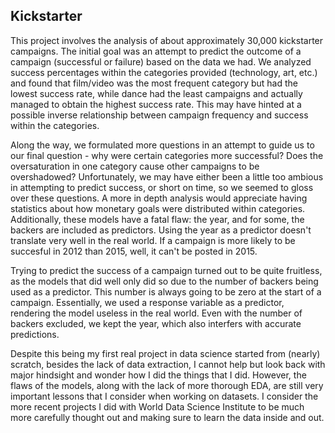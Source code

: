 ## Kickstarter
This project involves the analysis of about approximately 30,000 kickstarter campaigns. The initial goal was an attempt to predict the outcome of a campaign (successful or failure) based on the data we had. We analyzed success percentages within the categories provided (technology, art, etc.) and found that film/video was the most frequent category but had the lowest success rate, while dance had the least campaigns and actually managed to obtain the highest success rate. This may have hinted at a possible inverse relationship between campaign frequency and success within the categories.

Along the way, we formulated more questions in an attempt to guide us to our final question - why were certain categories more successful? Does the oversaturation in one category cause other campaigns to be overshadowed? Unfortunately, we may have either been a little too ambious in attempting to predict success, or short on time, so we seemed to gloss over these questions. A more in depth analysis would appreciate having statistics about how monetary goals were distributed within categories. Additionally, these models have a fatal flaw: the year, and for some, the backers are included as predictors. Using the year as a predictor doesn't translate very well in the real world. If a campaign is more likely to be succesful in 2012 than 2015, well, it can't be posted in 2015.

Trying to predict the success of a campaign turned out to be quite fruitless, as the models that did well only did so due to the number of backers being used as a predictor. This number is always going to be zero at the start of a campaign. Essentially, we used a response variable as a predictor, rendering the model useless in the real world. Even with the number of backers excluded, we kept the year, which also interfers with accurate predictions.

Despite this being my first real project in data science started from (nearly) scratch, besides the lack of data extraction, I cannot help but look back with major hindsight and wonder how I did the things that I did. However, the flaws of the models, along with the lack of more thorough EDA, are still very important lessons that I consider when working on datasets. I consider the more recent projects I did with World Data Science Institute to be much more carefully thought out and making sure to learn the data inside and out.
